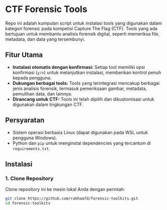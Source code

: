 # CTF Forensic Tools

Repo ini adalah kumpulan script untuk instalasi tools yang digunakan dalam kategori forensic pada kompetisi Capture The Flag (CTF). Tools yang ada bertujuan untuk membantu analisis forensik digital, seperti memeriksa file, metadata, dan data yang tersembunyi.

## Fitur Utama

- **Instalasi otomatis dengan konfirmasi:** Setiap tool memiliki opsi konfirmasi (`y/n`) untuk melanjutkan instalasi, memberikan kontrol penuh kepada pengguna.
- **Dukungan berbagai tools:** Tools yang terintegrasi mencakup berbagai jenis analisis forensik, termasuk pemeriksaan gambar, metadata, pemulihan data, dan lainnya.
- **Dirancang untuk CTF:** Tools ini telah dipilih dan dikustomisasi untuk digunakan dalam lingkungan CTF.

## Persyaratan

- Sistem operasi berbasis Linux (dapat digunakan pada WSL untuk pengguna Windows).
- Python dan `pip` untuk menginstal dependencies yang tercantum di `requirements.txt`.

## Instalasi

### 1. Clone Repository

Clone repository ini ke mesin lokal Anda dengan perintah:

```bash
git clone https://github.com/rakhaafd/forensic-toolkits.git
cd forensic-toolkits
